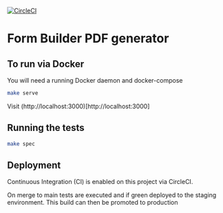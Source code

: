 [![CircleCI](https://circleci.com/gh/ministryofjustice/fb-pdf-generator/tree/main.svg?style=svg)](https://circleci.com/gh/ministryofjustice/fb-pdf-generator/tree/main)

# Form Builder PDF generator

## To run via Docker

You will need a running Docker daemon and docker-compose

```bash
make serve
```

Visit (http://localhost:3000)[http://localhost:3000]

## Running the tests

```bash
make spec
```

## Deployment

Continuous Integration (CI) is enabled on this project via CircleCI.

On merge to main tests are executed and if green deployed to the staging environment. This build can then be promoted to production
